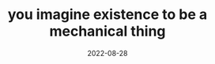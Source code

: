 ---
title: "you imagine existence to be a mechanical thing"
date: 2022-08-28
related:
  - "the fact of your existence emanates from you"
  - Materialism - Wikipedia
tags:
  - Fragment
---